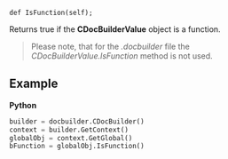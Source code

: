 `def IsFunction(self);`

Returns true if the **CDocBuilderValue** object is a function.

> Please note, that for the *.docbuilder* file the *CDocBuilderValue.IsFunction* method is not used.

## Example

**Python**

``` py
builder = docbuilder.CDocBuilder()
context = builder.GetContext()
globalObj = context.GetGlobal()
bFunction = globalObj.IsFunction()
```
